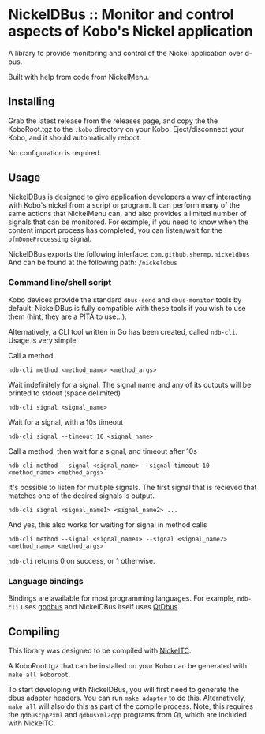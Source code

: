 # NickelDBus :: Monitor and control aspects of Kobo's Nickel application

A library to provide monitoring and control of the Nickel application over d-bus.

Built with help from code from NickelMenu.

## Installing

Grab the latest release from the releases page, and copy the the KoboRoot.tgz to the `.kobo` directory on your Kobo. Eject/disconnect your Kobo, and it should automatically reboot.

No configuration is required.

## Usage

NickelDBus is designed to give application developers a way of interacting with Kobo's nickel from a script or program. It can perform many of the same actions that NickelMenu can, and also provides a limited number of signals that can be monitored. For example, if you need to know when the content import process has completed, you can listen/wait for the `pfmDoneProcessing` signal.

NickelDBus exports the following interface:
```com.github.shermp.nickeldbus```
And can be found at the following path:
```/nickeldbus```

### Command line/shell script

Kobo devices provide the standard `dbus-send` and `dbus-monitor` tools by default. NickelDBus is fully compatible with these tools if you wish to use them (hint, they are a PITA to use...).

Alternatively, a CLI tool written in Go has been created, called `ndb-cli`. Usage is very simple:

Call a method
```
ndb-cli method <method_name> <method_args>
```
Wait indefinitely for a signal. The signal name and any of its outputs will be printed to stdout (space delimited)
```
ndb-cli signal <signal_name>
```
Wait for a signal, with a 10s timeout
```
ndb-cli signal --timeout 10 <signal_name>
```
Call a method, then wait for a signal, and timeout after 10s
```
ndb-cli method --signal <signal_name> --signal-timeout 10 <method_name> <method_args>
```
It's possible to listen for multiple signals. The first signal that is recieved that matches one of the desired signals is output.
```
ndb-cli signal <signal_name1> <signal_name2> ...
```
And yes, this also works for waiting for signal in method calls
```
ndb-cli method --signal <signal_name1> --signal <signal_name2> <method_name> <method_args>
```

`ndb-cli` returns 0 on success, or 1 otherwise.

### Language bindings

Bindings are available for most programming languages. For example, `ndb-cli` uses [godbus](https://github.com/godbus/dbus) and NickelDBus itself uses [QtDbus](https://doc.qt.io/qt-5/qtdbus-index.html).

## Compiling

This library was designed to be compiled with [NickelTC](https://github.com/geek1011/NickelTC).

A KoboRoot.tgz that can be installed on your Kobo can be generated with `make all koboroot`.

To start developing with NickelDBus, you will first need to generate the dbus adapter headers. You can run `make adapter` to do this. Alternatively, `make all` will also do this as part of the compile process. Note, this requires the `qdbuscpp2xml` and `qdbusxml2cpp` programs from Qt, which are included with NickelTC. 